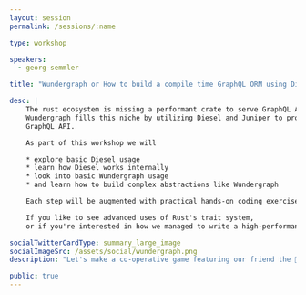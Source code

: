 ```yaml
---
layout: session
permalink: /sessions/:name

type: workshop

speakers:
  - georg-semmler

title: "Wundergraph or How to build a compile time GraphQL ORM using Diesel"

desc: |
    The rust ecosystem is missing a performant crate to serve GraphQL APIs generated from existing database schemes.
    Wundergraph fills this niche by utilizing Diesel and Juniper to provide a performant way to serve a database schema as a
    GraphQL API.

    As part of this workshop we will

    * explore basic Diesel usage
    * learn how Diesel works internally
    * look into basic Wundergraph usage
    * and learn how to build complex abstractions like Wundergraph

    Each step will be augmented with practical hands-on coding exercises.

    If you like to see advanced uses of Rust's trait system,
    or if you're interested in how we managed to write a high-performance GraphQL server library, this workshop is for you.

socialTwitterCardType: summary_large_image
socialImageSrc: /assets/social/wundergraph.png
description: "Let's make a co-operative game featuring our friend the 🦀 collecting treats at the beach, using Rust and ggez!"

public: true
---
```

